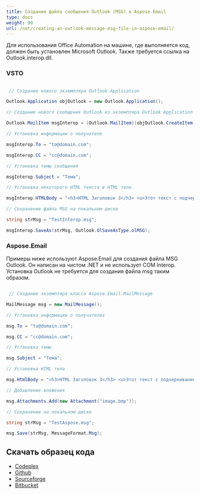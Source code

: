 ```yaml
---
title: Создание файла сообщения Outlook (MSG) в Aspose.Email
type: docs
weight: 90
url: /net/creating-an-outlook-message-msg-file-in-aspose-email/
---
```



Для использования Office Automation на машине, где выполняется код, должен быть установлен Microsoft Outlook. Также требуется ссылка на Outlook.interop.dll.
### **VSTO**
``` cs

 // Создание нового экземпляра Outlook Application

Outlook.Application objOutlook = new Outlook.Application();

// Создание нового сообщения Outlook из экземпляра Outlook Application

Outlook.MailItem msgInterop = (Outlook.MailItem)(objOutlook.CreateItem(Outlook.OlItemType.olMailItem));

// Установка информации о получателе

msgInterop.To = "to@domain.com";

msgInterop.CC = "cc@domain.com";

// Установка темы сообщения

msgInterop.Subject = "Тема";

// Установка некоторого HTML текста в HTML тело

msgInterop.HTMLBody = "<h3>HTML Заголовок 3</h3> <u>Этот текст с подчеркиванием</u>";

// Сохранение файла MSG на локальном диске

string strMsg = "TestInterop.msg";

msgInterop.SaveAs(strMsg, Outlook.OlSaveAsType.olMSG);


```
### **Aspose.Email**
Примеры ниже используют Aspose.Email для создания файла MSG Outlook. Он написан на чистом .NET и не использует COM Interop. Установка Outlook не требуется для создания файла msg таким образом.

``` cs

 // Создание экземпляра класса Aspose.Email.MailMessage

MailMessage msg = new MailMessage();

// Установка информации о получателях

msg.To = "to@domain.com";

msg.CC = "cc@domain.com";

// Установка темы

msg.Subject = "Тема";

// Установка HTML тела

msg.HtmlBody = "<h3>HTML Заголовок 3</h3> <u>Этот текст с подчеркиванием</u>";

// Добавление вложения

msg.Attachments.Add(new Attachment("image.bmp"));

// Сохранение на локальном диске

string strMsg = "TestAspose.msg";

msg.Save(strMsg, MessageFormat.Msg);

```
## **Скачать образец кода**
- [Codeplex](https://asposevsto.codeplex.com/downloads/get/772940)
- [Github](https://github.com/asposemarketplace/Aspose_for_VSTO/releases/download/5/Creating.an.Outlook.Message.MSG.File.Aspose.Email.zip)
- [Sourceforge](https://github.com/aspose-email/Aspose.Email-for-.NET/releases/download/AsposeEmailVsVSTOv1.1/Creating.an.Outlook.Message.MSG.File.Aspose.Email.zip)
- [Bitbucket](https://bitbucket.org/asposemarketplace/aspose-for-vsto/downloads/Creating%20an%20Outlook%20Message%20\(MSG\)%20File%20\(Aspose.Email\).zip)